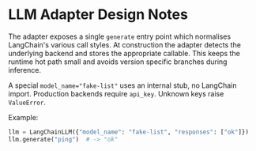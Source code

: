 # LLM Adapter Design Notes

The adapter exposes a single `generate` entry point which normalises LangChain's
various call styles.  At construction the adapter detects the underlying
backend and stores the appropriate callable.  This keeps the runtime hot path
small and avoids version specific branches during inference.

A special `model_name="fake-list"` uses an internal stub, no LangChain import.
Production backends require `api_key`. Unknown keys raise `ValueError`.

Example:
```python
llm = LangChainLLM({"model_name": "fake-list", "responses": ["ok"]})
llm.generate("ping")  # -> "ok"
```
